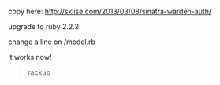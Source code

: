 copy here: http://sklise.com/2013/03/08/sinatra-warden-auth/

upgrade to ruby 2.2.2

change a line on /model.rb

it works now!

> rackup
